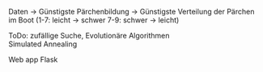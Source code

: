 
Daten -> Günstigste Pärchenbildung -> Günstigste Verteilung der Pärchen im Boot (1-7: leicht -> schwer 7-9: schwer -> leicht)

ToDo:
zufällige Suche, 
Evolutionäre Algorithmen  
Simulated Annealing 

Web app
Flask
